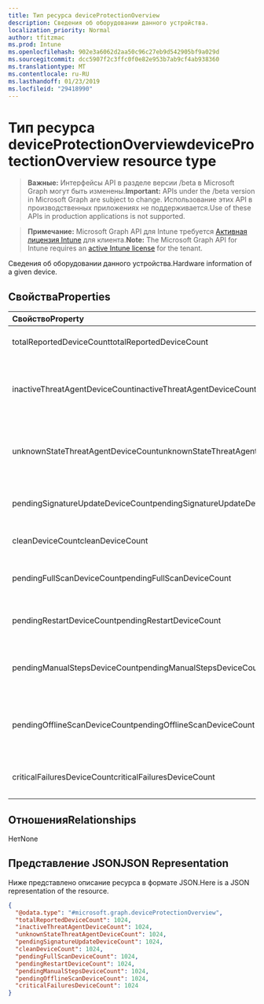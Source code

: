 ```yaml
---
title: Тип ресурса deviceProtectionOverview
description: Сведения об оборудовании данного устройства.
localization_priority: Normal
author: tfitzmac
ms.prod: Intune
ms.openlocfilehash: 902e3a6062d2aa50c96c27eb9d542905bf9a029d
ms.sourcegitcommit: dcc5907f2c3ffc0f0e82e953b7ab9cf4ab938360
ms.translationtype: MT
ms.contentlocale: ru-RU
ms.lasthandoff: 01/23/2019
ms.locfileid: "29418990"
---
```

# <a name="deviceprotectionoverview-resource-type"></a><span data-ttu-id="21d66-103">Тип ресурса deviceProtectionOverview</span><span class="sxs-lookup"><span data-stu-id="21d66-103">deviceProtectionOverview resource type</span></span>

> <span data-ttu-id="21d66-104">**Важные:** Интерфейсы API в разделе версии /beta в Microsoft Graph могут быть изменены.</span><span class="sxs-lookup"><span data-stu-id="21d66-104">**Important:** APIs under the /beta version in Microsoft Graph are subject to change.</span></span> <span data-ttu-id="21d66-105">Использование этих API в производственных приложениях не поддерживается.</span><span class="sxs-lookup"><span data-stu-id="21d66-105">Use of these APIs in production applications is not supported.</span></span>

> <span data-ttu-id="21d66-106">**Примечание:** Microsoft Graph API для Intune требуется [Активная лицензия Intune](https://go.microsoft.com/fwlink/?linkid=839381) для клиента.</span><span class="sxs-lookup"><span data-stu-id="21d66-106">**Note:** The Microsoft Graph API for Intune requires an [active Intune license](https://go.microsoft.com/fwlink/?linkid=839381) for the tenant.</span></span>

<span data-ttu-id="21d66-107">Сведения об оборудовании данного устройства.</span><span class="sxs-lookup"><span data-stu-id="21d66-107">Hardware information of a given device.</span></span>

## <a name="properties"></a><span data-ttu-id="21d66-108">Свойства</span><span class="sxs-lookup"><span data-stu-id="21d66-108">Properties</span></span>
|<span data-ttu-id="21d66-109">Свойство</span><span class="sxs-lookup"><span data-stu-id="21d66-109">Property</span></span>|<span data-ttu-id="21d66-110">Тип</span><span class="sxs-lookup"><span data-stu-id="21d66-110">Type</span></span>|<span data-ttu-id="21d66-111">Описание</span><span class="sxs-lookup"><span data-stu-id="21d66-111">Description</span></span>|
|:---|:---|:---|
|<span data-ttu-id="21d66-112">totalReportedDeviceCount</span><span class="sxs-lookup"><span data-stu-id="21d66-112">totalReportedDeviceCount</span></span>|<span data-ttu-id="21d66-113">Int32</span><span class="sxs-lookup"><span data-stu-id="21d66-113">Int32</span></span>|<span data-ttu-id="21d66-114">Счетчик общее устройства.</span><span class="sxs-lookup"><span data-stu-id="21d66-114">Total device count.</span></span>|
|<span data-ttu-id="21d66-115">inactiveThreatAgentDeviceCount</span><span class="sxs-lookup"><span data-stu-id="21d66-115">inactiveThreatAgentDeviceCount</span></span>|<span data-ttu-id="21d66-116">Int32</span><span class="sxs-lookup"><span data-stu-id="21d66-116">Int32</span></span>|<span data-ttu-id="21d66-117">Устройства со счетчиком агента неактивных угроз</span><span class="sxs-lookup"><span data-stu-id="21d66-117">Device with inactive threat agent count</span></span>|
|<span data-ttu-id="21d66-118">unknownStateThreatAgentDeviceCount</span><span class="sxs-lookup"><span data-stu-id="21d66-118">unknownStateThreatAgentDeviceCount</span></span>|<span data-ttu-id="21d66-119">Int32</span><span class="sxs-lookup"><span data-stu-id="21d66-119">Int32</span></span>|<span data-ttu-id="21d66-120">Устройство с состоянием агента угроз, как число неизвестно.</span><span class="sxs-lookup"><span data-stu-id="21d66-120">Device with threat agent state as unknown count.</span></span>|
|<span data-ttu-id="21d66-121">pendingSignatureUpdateDeviceCount</span><span class="sxs-lookup"><span data-stu-id="21d66-121">pendingSignatureUpdateDeviceCount</span></span>|<span data-ttu-id="21d66-122">Int32</span><span class="sxs-lookup"><span data-stu-id="21d66-122">Int32</span></span>|<span data-ttu-id="21d66-123">Устройство со старой счетчиком подписи.</span><span class="sxs-lookup"><span data-stu-id="21d66-123">Device with old signature count.</span></span>|
|<span data-ttu-id="21d66-124">cleanDeviceCount</span><span class="sxs-lookup"><span data-stu-id="21d66-124">cleanDeviceCount</span></span>|<span data-ttu-id="21d66-125">Int32</span><span class="sxs-lookup"><span data-stu-id="21d66-125">Int32</span></span>|<span data-ttu-id="21d66-126">Счетчик чистой устройства.</span><span class="sxs-lookup"><span data-stu-id="21d66-126">Clean device count.</span></span>|
|<span data-ttu-id="21d66-127">pendingFullScanDeviceCount</span><span class="sxs-lookup"><span data-stu-id="21d66-127">pendingFullScanDeviceCount</span></span>|<span data-ttu-id="21d66-128">Int32</span><span class="sxs-lookup"><span data-stu-id="21d66-128">Int32</span></span>|<span data-ttu-id="21d66-129">Счетчик устройства ожидающие полную проверку.</span><span class="sxs-lookup"><span data-stu-id="21d66-129">Pending full scan device count.</span></span>|
|<span data-ttu-id="21d66-130">pendingRestartDeviceCount</span><span class="sxs-lookup"><span data-stu-id="21d66-130">pendingRestartDeviceCount</span></span>|<span data-ttu-id="21d66-131">Int32</span><span class="sxs-lookup"><span data-stu-id="21d66-131">Int32</span></span>|<span data-ttu-id="21d66-132">Счетчик отложенная перезагрузка устройства.</span><span class="sxs-lookup"><span data-stu-id="21d66-132">Pending restart device count.</span></span>|
|<span data-ttu-id="21d66-133">pendingManualStepsDeviceCount</span><span class="sxs-lookup"><span data-stu-id="21d66-133">pendingManualStepsDeviceCount</span></span>|<span data-ttu-id="21d66-134">Int32</span><span class="sxs-lookup"><span data-stu-id="21d66-134">Int32</span></span>|<span data-ttu-id="21d66-135">Счетчик устройства ожидающие ручные операции.</span><span class="sxs-lookup"><span data-stu-id="21d66-135">Pending manual steps device count.</span></span>|
|<span data-ttu-id="21d66-136">pendingOfflineScanDeviceCount</span><span class="sxs-lookup"><span data-stu-id="21d66-136">pendingOfflineScanDeviceCount</span></span>|<span data-ttu-id="21d66-137">Int32</span><span class="sxs-lookup"><span data-stu-id="21d66-137">Int32</span></span>|<span data-ttu-id="21d66-138">Число ожидающих автономной проверки устройства.</span><span class="sxs-lookup"><span data-stu-id="21d66-138">Pending offline scan device count.</span></span>|
|<span data-ttu-id="21d66-139">criticalFailuresDeviceCount</span><span class="sxs-lookup"><span data-stu-id="21d66-139">criticalFailuresDeviceCount</span></span>|<span data-ttu-id="21d66-140">Int32</span><span class="sxs-lookup"><span data-stu-id="21d66-140">Int32</span></span>|<span data-ttu-id="21d66-141">Счетчик устройства критические ошибки.</span><span class="sxs-lookup"><span data-stu-id="21d66-141">Critical failures device count.</span></span>|

## <a name="relationships"></a><span data-ttu-id="21d66-142">Отношения</span><span class="sxs-lookup"><span data-stu-id="21d66-142">Relationships</span></span>
<span data-ttu-id="21d66-143">Нет</span><span class="sxs-lookup"><span data-stu-id="21d66-143">None</span></span>

## <a name="json-representation"></a><span data-ttu-id="21d66-144">Представление JSON</span><span class="sxs-lookup"><span data-stu-id="21d66-144">JSON Representation</span></span>
<span data-ttu-id="21d66-145">Ниже представлено описание ресурса в формате JSON.</span><span class="sxs-lookup"><span data-stu-id="21d66-145">Here is a JSON representation of the resource.</span></span>
<!-- {
  "blockType": "resource",
  "@odata.type": "microsoft.graph.deviceProtectionOverview"
}
-->
``` json
{
  "@odata.type": "#microsoft.graph.deviceProtectionOverview",
  "totalReportedDeviceCount": 1024,
  "inactiveThreatAgentDeviceCount": 1024,
  "unknownStateThreatAgentDeviceCount": 1024,
  "pendingSignatureUpdateDeviceCount": 1024,
  "cleanDeviceCount": 1024,
  "pendingFullScanDeviceCount": 1024,
  "pendingRestartDeviceCount": 1024,
  "pendingManualStepsDeviceCount": 1024,
  "pendingOfflineScanDeviceCount": 1024,
  "criticalFailuresDeviceCount": 1024
}
```




